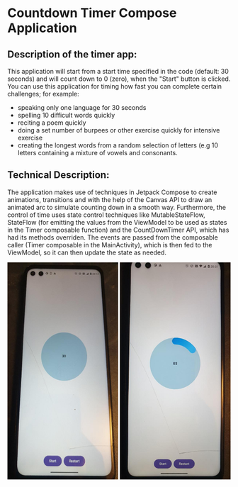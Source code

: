# Countdown Timer Compose Application

## Description of the timer app:

This application will start from a start time specified in the code (default: 30 seconds) and will count down to 0 (zero), when the "Start" button is clicked. You can use this application for timing how fast you can 
complete certain challenges; for example:
 - speaking only one language for 30 seconds
 - spelling 10 difficult words quickly
 - reciting a poem quickly
 - doing a set number of burpees or other exercise quickly for intensive exercise
 - creating the longest words from a random selection of letters (e.g 10 letters containing a mixture of vowels and consonants.


## Technical Description:

The application makes use of techniques in Jetpack Compose to create animations, transitions and with the help of the Canvas API to draw an animated arc to simulate counting down in a smooth way. Furthermore, the control of time uses state control techniques like MutableStateFlow, StateFlow (for emitting the values from the ViewModel to be used as states in the Timer composable function) and the CountDownTimer API, which has had its methods overriden. The events are passed from the composable caller (Timer composable in the MainActivity), which is then fed to the ViewModel, so it can then update the state as needed.

 <img src="https://github.com/MBANS8A1/CountdownTickerApp/blob/48b99851c39f73a9674d12f2f1aeabc72746d33c/app/src/main/res/drawable/timer_image1.png" alt="Start time" width="250" height="490">

 <img src="https://github.com/MBANS8A1/CountdownTickerApp/blob/48b99851c39f73a9674d12f2f1aeabc72746d33c/app/src/main/res/drawable/timer_image2.png" alt="Countdown" width="250" height="490">



